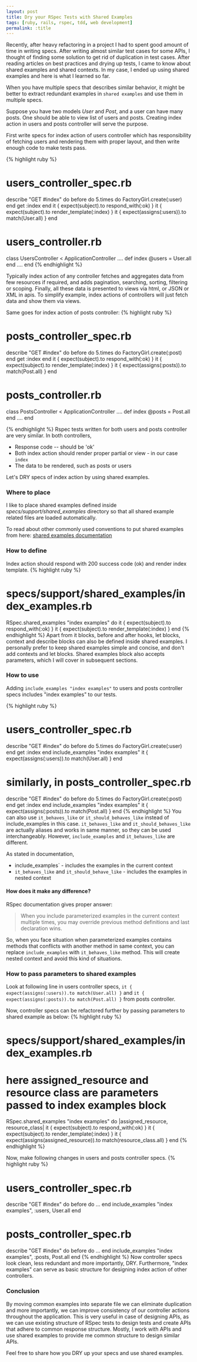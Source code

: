 ```yaml
---
layout: post
title: Dry your RSpec Tests with Shared Examples
tags: [ruby, rails, rspec, tdd, web development]
permalink: :title
---
```


Recently, after heavy refactoring in a project I had to spent good amount of time in writing specs. After writing almost similar test cases for some APIs, I thought of finding some solution to get rid of duplication in test cases. After reading articles on best practices and drying up tests, I came to know about shared examples and shared contexts. In my case, I ended up using shared examples and here is what I learned so far.

When you have multiple specs that describes similar behavior, it might be better to extract redundant examples in `shared examples` and use them in multiple specs.

<!--more-->

Suppose you have two models *User* and *Post*, and a user can have many posts. One should be able to view list of users and posts. Creating index action in users and posts controller will serve the purpose.

First write specs for index action of users controller which has responsibility of fetching users and rendering them with proper layout, and then write enough code to make tests pass.

{% highlight ruby %}
# users_controller_spec.rb
describe "GET #index" do
  before do
    5.times do
      FactoryGirl.create(:user)
    end
    get :index
  end
  it {  expect(subject).to respond_with(:ok) }
  it {  expect(subject).to render_template(:index) }
  it {  expect(assigns(:users)).to match(User.all) }
end

# users_controller.rb
class UsersController < ApplicationController
  ....
  def index
    @users = User.all
  end
  ....
end
{% endhighlight %}

Typically index action of any controller fetches and aggregates data from few resources if required, and adds pagination, searching, sorting, filtering or scoping. Finally, all these data is presented to views via html, or JSON or XML in apis. To simplify example, index actions of controllers will just fetch data and show them via views.

Same goes for index action of posts controller:
{% highlight ruby %}
# posts_controller_spec.rb
describe "GET #index" do
  before do
    5.times do
      FactoryGirl.create(:post)
    end
    get :index
  end
  it {  expect(subject).to respond_with(:ok) }
  it {  expect(subject).to render_template(:index) }
  it {  expect(assigns(:posts)).to match(Post.all) }
end

# posts_controller.rb
class PostsController < ApplicationController
  ....
  def index
    @posts = Post.all
  end
  ....
end

{% endhighlight %}
Rspec tests written for both users and posts controller are very similar. In both controllers,

 - Response code -- should be 'ok'
 - Both index action should render proper partial or view - in our case `index`
 - The data to be rendered, such as posts or users

Let's DRY specs of index action by using shared examples.

### Where to place

I like to place shared examples defined inside _specs/support/shared_examples_ directory so that all shared example related files are loaded automatically.

To read about other commonly used conventions to put shared examples from here: [shared examples documentation](https://www.relishapp.com/rspec/rspec-core/docs/example-groups/shared-examples)

### How to define
Index action should respond with 200 success code (ok) and render index template.
{% highlight ruby %}
# specs/support/shared_examples/index_examples.rb
RSpec.shared_examples "index examples" do
  it {	expect(subject).to respond_with(:ok) }
  it {	expect(subject).to render_template(:index) }
end
{% endhighlight %}
Apart from it blocks, before and after hooks, let blocks, context and describe blocks can also be defined inside shared examples. I personally prefer to keep shared examples simple and concise, and don't add contexts and let blocks. Shared examples block also accepts parameters, which I will cover in subsequent sections.

### How to use

Adding `include_examples "index examples"` to users and posts controller specs includes "index examples" to our tests.

{% highlight ruby %}
# users_controller_spec.rb
describe "GET #index" do
  before do
    5.times do
      FactoryGirl.create(:user)
    end
    get :index
  end
  include_examples "index examples"
  it {  expect(assigns(:users)).to match(User.all) }
end

# similarly, in posts_controller_spec.rb
describe "GET #index" do
  before do
    5.times do
      FactoryGirl.create(:post)
    end
    get :index
  end
  include_examples "index examples"
  it {  expect(assigns(:posts)).to match(Post.all) }
end
{% endhighlight %}
You can also use `it_behaves_like` or `it_should_behaves_like` instead of include_examples in this case. `it_behaves_like` and `it_should_behaves_like` are actually aliases and works in same manner, so they can be used interchangeably. However, `include_examples` and `it_behaves_like` are different.

As stated in documentation,

 - include_examples` - includes the examples in the current context
 - `it_behaves_like` and `it_should_behave_like` - includes the examples in nested context

#### How does it make any difference?
RSpec documentation gives proper answer:

> When you include parameterized examples in the current context multiple times, you may override previous method definitions and last declaration wins.

So, when you face situation when parameterized examples contains methods that conflicts with another method in same context, you can replace `include_examples` with `it_behaves_like` method. This will create nested context and avoid this kind of situations.


### How to pass parameters to shared examples

Look at following line in users controller specs,
`it {  expect(assigns(:users)).to match(User.all) }` and  `it {  expect(assigns(:posts)).to match(Post.all) }`
from posts controller.

Now, controller specs can be refactored further by passing parameters to shared example as below:
{% highlight ruby %}
# specs/support/shared_examples/index_examples.rb

# here assigned_resource and resource class are parameters passed to index examples block
RSpec.shared_examples "index examples" do |assigned_resource, resource_class|
  it {	expect(subject).to respond_with(:ok) }
  it {	expect(subject).to render_template(:index) }
  it {  expect(assigns(assigned_resource)).to match(resource_class.all)   }
end
{% endhighlight %}

Now, make following changes in users and posts controller specs.
{% highlight ruby %}
# users_controller_spec.rb
describe "GET #index" do
  before do
    ...
  end
  include_examples "index examples", :users, User.all
end

# posts_controller_spec.rb
describe "GET #index" do
  before do
    ...
  end
  include_examples "index examples", :posts, Post.all
end
{% endhighlight %}
Now controller specs look clean, less redundant and more importantly, DRY. Furthermore, "index examples" can serve as basic structure for designing index action of other controllers.

### Conclusion

By moving common examples into separate file we can eliminate duplication and more importantly, we can improve consistency of our controller actions throughout the application. This is very useful in case of designing APIs, as we can use existing structure of RSpec tests to design tests and create APIs that adhere to common response structure. Mostly, I work with APIs and use shared examples to provide me common structure to design similar APIs.

Feel free to share how you DRY up your specs and	use shared examples.
